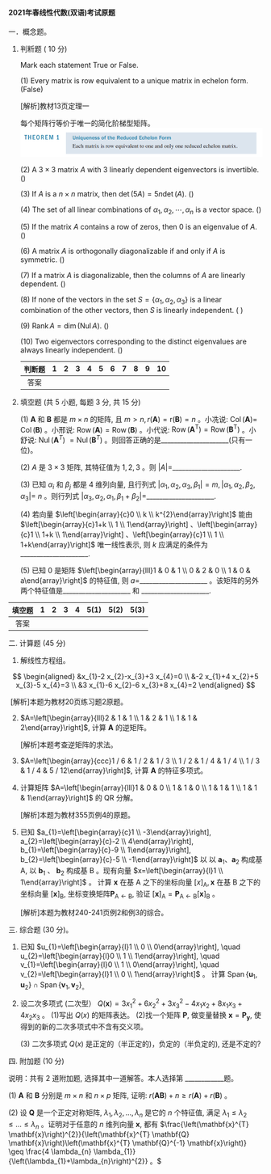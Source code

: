 #### 2021年春线性代数(双语)考试原题

一．概念题。

1. 判䉼题 ( 10 分)

   Mark each statement True or False.

   (1) Every matrix is row equivalent to a unique matrix in echelon form. (False)

   [解析]教材13页定理一

   每个矩阵行等价于唯一的简化阶梯型矩阵。
   ![3](../linear_algebra_01/3.png)

   (2) A $3 \times 3$ matrix $A$ with 3 linearly dependent eigenvectors is invertible. ()

   (3) If $A$ is a $n \times n$ matrix, then $\operatorname{det}(5 A)=5 n \operatorname{det}(A)$. ()

   (4) The set of all linear combinations of $\alpha_{1}, \alpha_{2}, \cdots, \alpha_{n}$ is a vector space. ()

   (5) If the matrix $A$ contains a row of zeros, then 0 is an eigenvalue of $A$. ()

   (6) A matrix $A$ is orthogonally diagonalizable if and only if $A$ is symmetric. ()

   (7) If a matrix $A$ is diagonalizable, then the columns of $A$ are linearly dependent. ()

   (8) If none of the vectors in the set $S=\left\{\alpha_{1}, \alpha_{2}, \alpha_{3}\right\}$ is a linear combination of the other vectors, then $S$ is linearly independent. ( )

   (9) $\operatorname{Rank} A=\operatorname{dim}(\operatorname{Nul} A)$. ()

   (10) Two eigenvectors corresponding to the distinct eigenvalues are always linearly independent. ()

   

   | 判断题 |  1   |  2   |  3   |  4   |  5   |  6   |  7   |  8   |  9   |  10  |
   | :----: | :--: | :--: | :--: | :--: | :--: | :--: | :--: | :--: | :--: | :--: |
   |  答案  |      |      |      |      |      |      |      |      |      |      |

   

2. 填空题 (共 5 小题, 每题 3 分, 共 15 分)

   

   (1) $\boldsymbol{A}$ 和 $\boldsymbol{B}$ 都是 $m \times n$ 的矩阵, 且 $m>n, r(\boldsymbol{A})=\mathrm{r}(\boldsymbol{B})=n$ 。小冼说: $\operatorname{Col}(\boldsymbol{A})=$ $\operatorname{Col}(\boldsymbol{B})$ 。小邢说: $\operatorname{Row}(\boldsymbol{A})=\operatorname{Row}(\boldsymbol{B})$ 。小代说: $\operatorname{Row}\left(\boldsymbol{A}^{\mathrm{T}}\right)=\operatorname{Row}\left(\boldsymbol{B}^{\mathrm{T}}\right)$ 。小舒说: $\operatorname{Nul}\left(\mathbf{A}^{T}\right)$ $=\operatorname{Nul}\left(\mathbf{B}^{T}\right)$ 。则回答正确的是_____________________(只有一位)。

   

   (2) $A$ 是 $3 \times 3$ 矩阵, 其特征值为 $1,2,3$ 。则 $|A|=$_____________________.

   

   (3) 已知 $\alpha_{i}$ 和 $\beta_{j}$ 都是 4 维列向量, 且行列式 $\left|\alpha_{1}, \alpha_{2}, \alpha_{3}, \beta_{1}\right|=m,\left|\alpha_{1}, \alpha_{2}, \beta_{2}, \alpha_{3}\right|=$ $n$ 。则行列式 $\left|\alpha_{3}, \alpha_{2}, \alpha_{1}, \beta_{1}+\beta_{2}\right|=$_____________________.

   

   (4) 若向量 $\left[\begin{array}{c}0 \\ k \\ k^{2}\end{array}\right]$ 能由 $\left[\begin{array}{c}1+k \\ 1 \\ 1\end{array}\right] 、\left[\begin{array}{c}1 \\ 1+k \\ 1\end{array}\right] 、\left[\begin{array}{c}1 \\ 1 \\ 1+k\end{array}\right]$ 唯一线性表示, 则 $k$ 应满足的条件为_____________________.

   

   (5) 已知 0 是矩阵 $\left[\begin{array}{lll}1 & 0 & 1 \\ 0 & 2 & 0 \\ 1 & 0 & a\end{array}\right]$ 的特征值, 则 $a=$_____________________ 。该矩阵的另外两个特征值是_____________________ 和 _____________________.



| 填空题 |  1   |  2   |  3   |  4   | 5(1) | 5(2) | 5(3) |
| :----: | :--: | :--: | :--: | :--: | :--: | :--: | :--: |
|  答案  |      |      |      |      |      |      |      |



二. 计算题 (45 分)

1. 解线性方程组。

$$
\begin{aligned}
&x_{1}-2 x_{2}-x_{3}+3 x_{4}=0 \\
&-2 x_{1}+4 x_{2}+5 x_{3}-5 x_{4}=3 \\
&3 x_{1}-6 x_{2}-6 x_{3}+8 x_{4}=2
\end{aligned}
$$

​        [解析]本题为教材20页练习题2原题。

2. $A=\left[\begin{array}{lll}2 & 1 & 1 \\ 1 & 2 & 1 \\ 1 & 1 & 2\end{array}\right]$, 计算 $\boldsymbol{A}$ 的逆矩阵。

   [解析]本题考查逆矩阵的求法。

   

3. $A=\left[\begin{array}{ccc}1 / 6 & 1 / 2 & 1 / 3 \\ 1 / 2 & 1 / 4 & 1 / 4 \\ 1 / 3 & 1 / 4 & 5 / 12\end{array}\right]$, 计算 $\boldsymbol{A}$ 的特征多项式。

   

4. 计算矩阵 $A=\left[\begin{array}{lll}1 & 0 & 0 \\ 1 & 1 & 0 \\ 1 & 1 & 1 \\ 1 & 1 & 1\end{array}\right]$ 的 $\mathrm{QR}$ 分解。

   [解析]本题为教材355页例4的原题。

   

5. 已知 $a_{1}=\left[\begin{array}{c}1 \\ -3\end{array}\right], a_{2}=\left[\begin{array}{c}-2 \\ 4\end{array}\right], b_{1}=\left[\begin{array}{c}-9 \\ 1\end{array}\right], b_{2}=\left[\begin{array}{c}-5 \\ -1\end{array}\right]$ 以 以 $\boldsymbol{a}_{1} 、 \boldsymbol{a}_{2}$ 构成基 A, 以 $\boldsymbol{b}_{1}$ 、 $\boldsymbol{b}_{2}$ 构成基 $\mathrm{B}$ 。现有向量 $x=\left[\begin{array}{l}1 \\ 1\end{array}\right]$ 。
   计算 $\boldsymbol{x}$ 在基 A 之下的坐标向量 $[x]_{\mathrm{A}}, \boldsymbol{x}$ 在基 B 之下的坐标向量 $[\boldsymbol{x}]_{\mathrm{B}}$, 坐标变换矩阵$\boldsymbol{P}_{\mathrm{A} \leftarrow \mathrm{B}}$, 验证 $[\boldsymbol{x}]_{\mathrm{A}}=\boldsymbol{P}_{\mathrm{A} \leftarrow \mathrm{B}}[\boldsymbol{x}]_{\mathrm{B}}$ 。
   
   [解析]本题为教材240-241页例2和例3的综合。



三. 综合题 (30 分)。

1. 已知 $u_{1}=\left[\begin{array}{l}1 \\ 0 \\ 0\end{array}\right], \quad u_{2}=\left[\begin{array}{l}0 \\ 1 \\ 1\end{array}\right], \quad v_{1}=\left[\begin{array}{l}0 \\ 1 \\ 0\end{array}\right], \quad v_{2}=\left[\begin{array}{l}1 \\ 0 \\ 1\end{array}\right]$ 。
   计算 $\operatorname{Span}\left\{\boldsymbol{u}_{1}, \boldsymbol{u}_{2}\right\} \cap \operatorname{Span}\left\{\boldsymbol{v}_{1}, \boldsymbol{v}_{2}\right\}_{\text {。 }}$

   

2. 设二次多项式 (二次型） $Q(\boldsymbol{x})=3 x_{1}^{2}+6 x_{2}^{2}+3 x_{3}^{2}-4 x_{1} x_{2}+8 x_{1} x_{3}+4 x_{2} x_{3}$ 。
   (1)写出 $Q(x)$ 的矩阵表达。
   (2)找一个矩阵 $\boldsymbol{P}$, 做变量替换 $\boldsymbol{x}=\boldsymbol{P}_{\boldsymbol{y}}$, 使得到的新的二次多项式中不含有交义项。

   (3) 二次多项式 $Q(x)$ 是正定的（半正定的)，负定的（半负定的), 还是不定的?



四. 附加题 (10 分)

说明：共有 2 道附加题, 选择其中一道解答。本人选择第 ____________题。

(1) $\boldsymbol{A}$ 和 $\boldsymbol{B}$ 分别是 $m \times n$ 和 $n \times p$ 矩阵, 证明: $r(\boldsymbol{A B})+n \geq r(\boldsymbol{A})+r(\boldsymbol{B})$ 。

(2) 设 $\boldsymbol{Q}$ 是一个正定对称矩阵, $\lambda_{1}, \lambda_{2}, \ldots, \lambda_{n}$ 是它的 $n$ 个特征值, 满足 $\lambda_{1} \leq \lambda_{2} \leq \ldots \leq \lambda_{n}$ 。证明对于任意的 $n$ 维列向量 $\boldsymbol{x}$, 都有 $\frac{\left(\mathbf{x}^{T} \mathbf{x}\right)^{2}}{\left(\mathbf{x}^{T} \mathbf{Q} \mathbf{x}\right)\left(\mathbf{x}^{T} \mathbf{Q}^{-1} \mathbf{x}\right)} \geq \frac{4 \lambda_{n} \lambda_{1}}{\left(\lambda_{1}+\lambda_{n}\right)^{2}} 。$